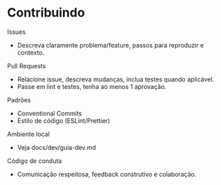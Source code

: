 # Contribuindo

Issues
- Descreva claramente problema/feature, passos para reproduzir e contexto.

Pull Requests
- Relacione issue, descreva mudanças, inclua testes quando aplicável.
- Passe em lint e testes, tenha ao menos 1 aprovação.

Padrões
- Conventional Commits
- Estilo de código (ESLint/Prettier)

Ambiente local
- Veja docs/dev/guia-dev.md

Código de conduta
- Comunicação respeitosa, feedback construtivo e colaboração.
